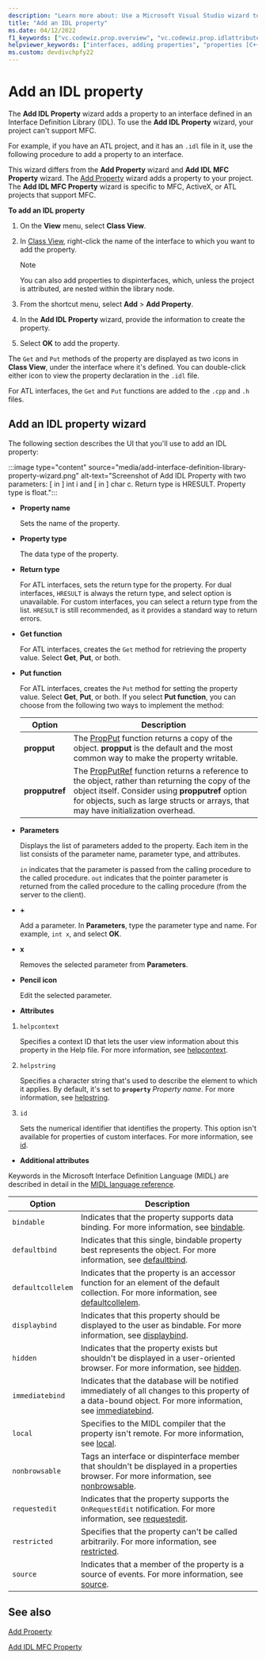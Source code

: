 ```yaml
---
description: "Learn more about: Use a Microsoft Visual Studio wizard to add an IDL property to an IDL interface in your project"
title: "Add an IDL property"
ms.date: 04/12/2022
f1_keywords: ["vc.codewiz.prop.overview", "vc.codewiz.prop.idlattributes"]
helpviewer_keywords: ["interfaces, adding properties", "properties [C++], adding to interfaces", "names, add property wizard", "IDL attributes", "stock properties, about stock properties", "stock properties"]
ms.custom: devdivchpfy22
---
```

# Add an IDL property

The **Add IDL Property** wizard adds a property to an interface defined in an Interface Definition Library (IDL). To use the **Add IDL Property** wizard, your project can't support MFC.

For example, if you have an ATL project, and it has an `.idl` file in it, use the following procedure to add a property to an interface.

This wizard differs from the **Add Property** wizard and **Add IDL MFC Property** wizard. The [Add Property](adding-a-property-visual-cpp.md) wizard adds a property to your project. The **Add IDL MFC Property** wizard is specific to MFC, ActiveX, or ATL projects that support MFC.

**To add an IDL property**

1. On the **View** menu, select **Class View**.

1. In [Class View](/visualstudio/ide/viewing-the-structure-of-code), right-click the name of the interface to which you want to add the property.

   > [!NOTE]
   > You can also add properties to dispinterfaces, which, unless the project is attributed, are nested within the library node.

1. From the shortcut menu, select **Add** > **Add Property**.

1. In the **Add IDL Property** wizard, provide the information to create the property.

1. Select **OK** to add the property.

The `Get` and `Put` methods of the property are displayed as two icons in **Class View**, under the interface where it's defined. You can double-click either icon to view the property declaration in the `.idl` file.

For ATL interfaces, the `Get` and `Put` functions are added to the `.cpp` and `.h` files.

## Add an IDL property wizard

The following section describes the UI that you'll use to add an IDL property:

:::image type="content" source="media/add-interface-definition-library-property-wizard.png" alt-text="Screenshot of Add IDL Property with two parameters: [ in ] int i and [ in ] char c. Return type is HRESULT. Property type is float.":::

- **Property name**

  Sets the name of the property.

- **Property type**

  The data type of the property.

- **Return type**

  For ATL interfaces, sets the return type for the property.
  For dual interfaces, `HRESULT` is always the return type, and select option is unavailable.
  For custom interfaces, you can select a return type from the list. `HRESULT` is still recommended, as it provides a standard way to return errors.

- **Get function**

  For ATL interfaces, creates the `Get` method for retrieving the property value. Select **Get**, **Put**, or both.

- **Put function**

  For ATL interfaces, creates the `Put` method for setting the property value. Select **Get**, **Put**, or both. If you select **Put function**, you can choose from the following two ways to implement the method:

  |Option|Description|
  |------------|-----------------|
  |**propput**|The [PropPut](../windows/attributes/propput.md) function returns a copy of the object. **propput** is the default and the most common way to make the property writable.|
  |**propputref**|The [PropPutRef](../windows/attributes/propputref.md) function returns a reference to the object, rather than returning the copy of the object itself. Consider using **propputref** option for objects, such as large structs or arrays, that may have initialization overhead.|

- **Parameters**

  Displays the list of parameters added to the property. Each item in the list consists of the parameter name, parameter type, and attributes.

  `in` indicates that the parameter is passed from the calling procedure to the called procedure.
  `out` indicates that the pointer parameter is returned from the called procedure to the calling procedure (from the server to the client).

- **+**

  Add a parameter. In **Parameters**, type the parameter type and name. For example, `int x`, and select **OK**.

- **x**

  Removes the selected parameter from **Parameters**.

- **Pencil icon**

  Edit the selected parameter.

- **Attributes**

1. `helpcontext`

    Specifies a context ID that lets the user view information about this property in the Help file. For more information, see [helpcontext](/windows/win32/Midl/helpcontext).

1. `helpstring`

    Specifies a character string that's used to describe the element to which it applies. By default, it's set to **`property`**&nbsp;*Property&nbsp;name*. For more information, see [helpstring](/windows/win32/Midl/helpstring).

1. `id`

    Sets the numerical identifier that identifies the property. This option isn't available for properties of custom interfaces. For more information, see [id](/windows/win32/Midl/id).

- **Additional attributes**

Keywords in the Microsoft Interface Definition Language (MIDL) are described in detail in the [MIDL language reference](/windows/win32/midl/midl-language-reference.md).

  |Option|Description|
  |------------|-----------------|
  |`bindable`|Indicates that the property supports data binding. For more information, see [bindable](/windows/win32/Midl/bindable).|
  |`defaultbind`|Indicates that this single, bindable property best represents the object. For more information, see [defaultbind](/windows/win32/Midl/defaultbind).|
  |`defaultcollelem`|Indicates that the property is an accessor function for an element of the default collection. For more information, see [defaultcollelem](/windows/win32/Midl/defaultcollelem).|
  |`displaybind`|Indicates that this property should be displayed to the user as bindable. For more information, see [displaybind](/windows/win32/Midl/displaybind).|
  |`hidden`|Indicates that the property exists but shouldn't be displayed in a user-oriented browser. For more information, see [hidden](/windows/win32/Midl/hidden).|
  |`immediatebind`|Indicates that the database will be notified immediately of all changes to this property of a data-bound object. For more information, see [immediatebind](/windows/win32/Midl/immediatebind).|
  |`local`|Specifies to the MIDL compiler that the property isn't remote. For more information, see [local](/windows/win32/Midl/local).|
  |`nonbrowsable`|Tags an interface or dispinterface member that shouldn't be displayed in a properties browser. For more information, see [nonbrowsable](/windows/win32/Midl/nonbrowsable).|
  |`requestedit`|Indicates that the property supports the `OnRequestEdit` notification. For more information, see [requestedit](/windows/win32/Midl/requestedit).|
  |`restricted`|Specifies that the property can't be called arbitrarily. For more information, see [restricted](/windows/win32/Midl/restricted).|
  |`source`|Indicates that a member of the property is a source of events. For more information, see [source](/windows/win32/Midl/source).|

## **See also**

[Add Property](adding-a-property-visual-cpp.md)

[Add IDL MFC Property](../mfc/reference/add-interface-definition-library-mfc-property-wizard.md)
